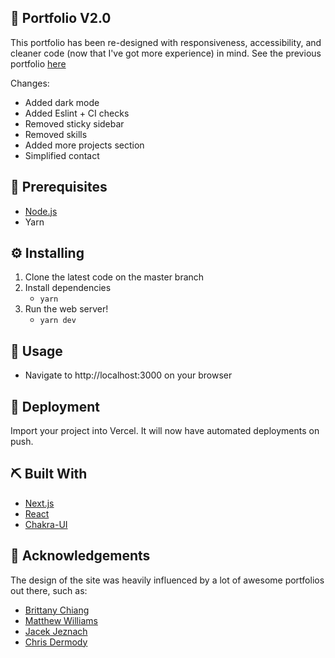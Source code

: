 ## 🚀 Portfolio V2.0

This portfolio has been re-designed with responsiveness, accessibility, and cleaner code (now that I've got more experience) in mind.
See the previous portfolio [here](https://github.com/jcserv/portfoliov1)

Changes:

- Added dark mode
- Added Eslint + CI checks
- Removed sticky sidebar
- Removed skills
- Added more projects section
- Simplified contact

## 💼 Prerequisites

- [Node.js](https://nodejs.org/en/download/)
- Yarn

## ⚙️ Installing

1. Clone the latest code on the master branch
2. Install dependencies
   - `yarn`
3. Run the web server!
   - `yarn dev`

## 🎈 Usage

- Navigate to http://localhost:3000 on your browser

## 💫 Deployment

Import your project into Vercel. It will now have automated deployments on push.

## ⛏️ Built With

- [Next.js](https://nextjs.org/)
- [React](https://reactjs.org/)
- [Chakra-UI](https://chakra-ui.com/)

## 📗 Acknowledgements

The design of the site was heavily influenced by a lot of awesome portfolios out there, such as:

- <a href="https://brittanychiang.com/">Brittany Chiang</a>
- <a href="http://findmatthew.com/">Matthew Williams</a>
- <a href="https://jacekjeznach.com/">Jacek Jeznach</a>
- <a href="https://chippd.github.io/">Chris Dermody</a>
